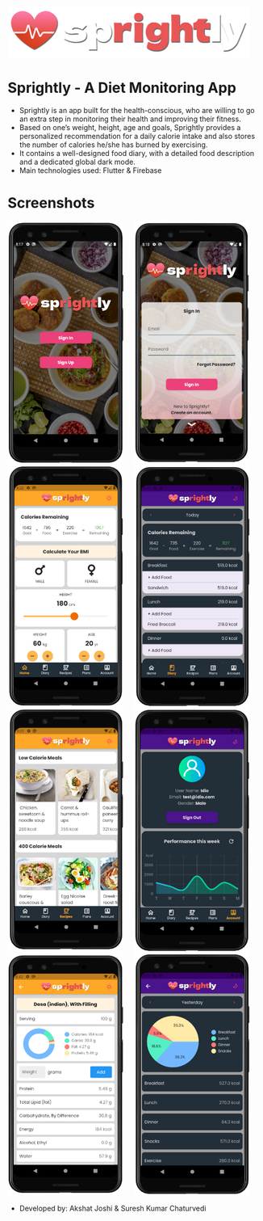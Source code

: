 <img src="images/sprightly_logo.png" alt="Sprightly Logo" width="480"/> &nbsp; &nbsp; 

# Sprightly - A Diet Monitoring App 

* Sprightly is an app built for the health-conscious, who are willing to go an extra step in monitoring their health and improving their fitness. 
* Based on one’s weight, height, age and goals, Sprightly provides a personalized recommendation for a daily calorie intake and also stores the number of calories he/she has burned by exercising.
* It contains a well-designed food diary, with a detailed food description and a dedicated global dark mode.
* Main technologies used: Flutter & Firebase


# Screenshots

<img src="screenshots/1.png" alt="Sprightly 1" width="230" height="480"/> &nbsp; &nbsp; <img src="screenshots/2.png" alt="Sprightly 2" width="230" height="480"/> <br>
<img src="screenshots/4.png" alt="Sprightly 3" width="230" height="480"/> &nbsp; &nbsp; <img src="screenshots/5.png" alt="Sprightly 4" width="230" height="480"/> <br>
<img src="screenshots/6.png" alt="Sprightly 5" width="230" height="480"/> &nbsp; &nbsp; <img src="screenshots/7.png" alt="Sprightly 6" width="230" height="480"/> <br>
<img src="screenshots/9.png" alt="Sprightly 7" width="230" height="480"/> &nbsp; &nbsp; <img src="screenshots/10.png" alt="Sprightly 8" width="230" height="480"/> <br>


* Developed by: Akshat Joshi & Suresh Kumar Chaturvedi
